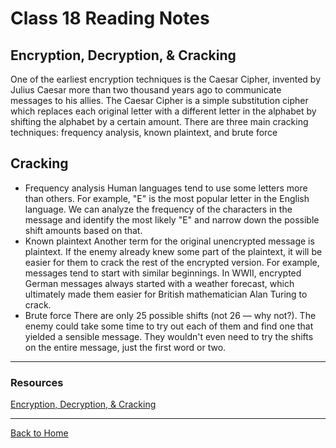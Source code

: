 # Class 18 Reading Notes

## Encryption, Decryption, & Cracking

One of the earliest encryption techniques is the Caesar Cipher, invented by Julius Caesar more than two thousand years ago to communicate messages to his allies.
The Caesar Cipher is a simple substitution cipher which replaces each original letter with a different letter in the alphabet by shifting the alphabet by a certain amount.
There are three main cracking techniques: frequency analysis, known plaintext, and brute force

## Cracking

- Frequency analysis
Human languages tend to use some letters more than others. For example, "E" is the most popular letter in the English language. We can analyze the frequency of the characters in the message and identify the most likely "E" and narrow down the possible shift amounts based on that.
- Known plaintext
Another term for the original unencrypted message is plaintext. If the enemy already knew some part of the plaintext, it will be easier for them to crack the rest of the encrypted version.
For example, messages tend to start with similar beginnings. In WWII, encrypted German messages always started with a weather forecast, which ultimately made them easier for British mathematician Alan Turing to crack.
- Brute force
There are only 25 possible shifts (not 26 — why not?). The enemy could take some time to try out each of them and find one that yielded a sensible message. They wouldn't even need to try the shifts on the entire message, just the first word or two.

---

### Resources

[Encryption, Decryption, & Cracking](https://www.khanacademy.org/computing/computers-and-internet/xcae6f4a7ff015e7d:online-data-security/xcae6f4a7ff015e7d:data-encryption-techniques/a/encryption-decryption-and-code-cracking)

---

[Back to Home](../README.md)
